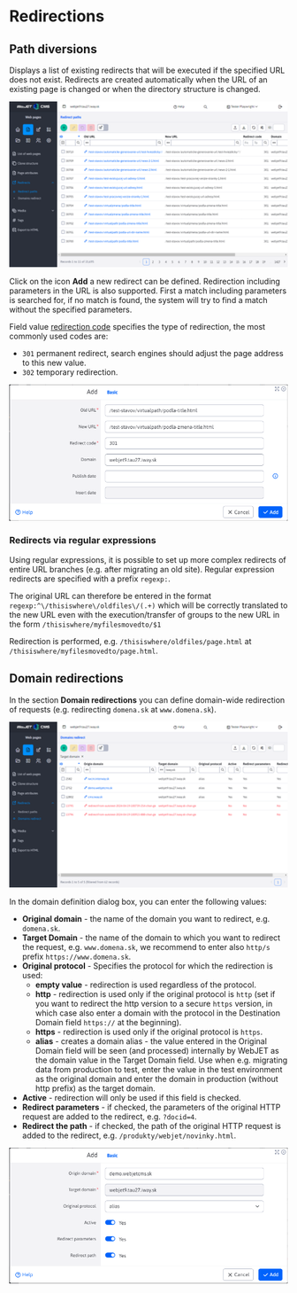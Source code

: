 # Redirections

## Path diversions

Displays a list of existing redirects that will be executed if the specified URL does not exist. Redirects are created automatically when the URL of an existing page is changed or when the directory structure is changed.

![](redirect-path.png)

Click on the icon **Add** a new redirect can be defined. Redirection including parameters in the URL is also supported. First a match including parameters is searched for, if no match is found, the system will try to find a match without the specified parameters.

Field value [redirection code](https://developer.mozilla.org/en-US/docs/Web/HTTP/Redirections) specifies the type of redirection, the most commonly used codes are:
- `301` permanent redirect, search engines should adjust the page address to this new value.
- `302` temporary redirection.

![](path-editor.png)

### Redirects via regular expressions

Using regular expressions, it is possible to set up more complex redirects of entire URL branches (e.g. after migrating an old site). Regular expression redirects are specified with a prefix `regexp:`.

The original URL can therefore be entered in the format `regexp:^\/thisiswhere\/oldfiles\/(.+)` which will be correctly translated to the new URL even with the execution/transfer of groups to the new URL in the form `/thisiswhere/myfilesmovedto/$1`

Redirection is performed, e.g. `/thisiswhere/oldfiles/page.html` at `/thisiswhere/myfilesmovedto/page.html`.

## Domain redirections

In the section **Domain redirections** you can define domain-wide redirection of requests (e.g. redirecting `domena.sk` at `www.domena.sk`).

![](redirect-domain.png)

In the domain definition dialog box, you can enter the following values:
- **Original domain** - the name of the domain you want to redirect, e.g. `domena.sk`.
- **Target Domain** - the name of the domain to which you want to redirect the request, e.g. `www.domena.sk`, we recommend to enter also `http/s` prefix `https://www.domena.sk`.
- **Original protocol** - Specifies the protocol for which the redirection is used:
  - **empty value** - redirection is used regardless of the protocol.
  - **http** - redirection is used only if the original protocol is `http` (set if you want to redirect the http version to a secure `https` version, in which case also enter a domain with the protocol in the Destination Domain field `https://` at the beginning).
  - **https** - redirection is used only if the original protocol is `https`.
  - **alias** - creates a domain alias - the value entered in the Original Domain field will be seen (and processed) internally by WebJET as the domain value in the Target Domain field. Use when e.g. migrating data from production to test, enter the value in the test environment as the original domain and enter the domain in production (without http prefix) as the target domain.
- **Active** - redirection will only be used if this field is checked.
- **Redirect parameters** - if checked, the parameters of the original HTTP request are added to the redirect, e.g. `?docid=4`.
- **Redirect the path** - if checked, the path of the original HTTP request is added to the redirect, e.g. `/produkty/webjet/novinky.html`.

![](domain-editor.png)
